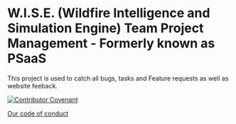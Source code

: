 # W.I.S.E. (Wildfire Intelligence and Simulation Engine) Team Project Management - Formerly known as PSaaS

This project is used to catch all bugs, tasks and Feature requests as well as website feeback.


[![Contributor Covenant](https://img.shields.io/badge/Contributor%20Covenant-2.1-4baaaa.svg)](code_of_conduct.md)

[Our code of conduct](https://psaas-developers.github.io/firegrowthmodelling.ca/pages/conduct.html)
